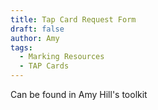 ```yaml
---
title: Tap Card Request Form
draft: false
author: Amy
tags:
  - Marking Resources
  - TAP Cards
---
```


Can be found in Amy Hill's toolkit